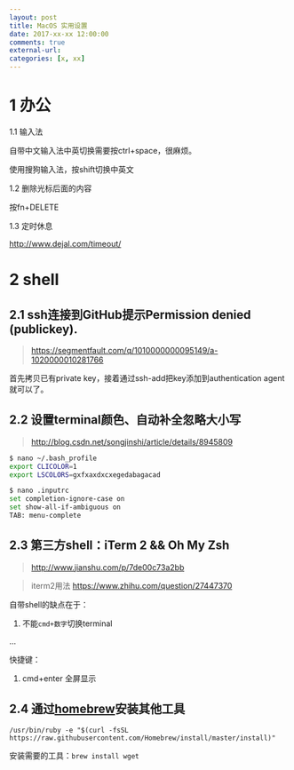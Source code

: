 ```yaml
---
layout: post
title: MacOS 实用设置
date: 2017-xx-xx 12:00:00
comments: true
external-url:
categories: [x, xx]
---
```


# 1 办公

1.1 输入法

自带中文输入法中英切换需要按ctrl+space，很麻烦。

使用搜狗输入法，按shift切换中英文

1.2 删除光标后面的内容

按fn+DELETE

1.3 定时休息

http://www.dejal.com/timeout/

# 2 shell

## 2.1 ssh连接到GitHub提示Permission denied (publickey).

>https://segmentfault.com/q/1010000000095149/a-1020000010281766

首先拷贝已有private key，接着通过ssh-add把key添加到authentication agent就可以了。

## 2.2 设置terminal颜色、自动补全忽略大小写

>http://blog.csdn.net/songjinshi/article/details/8945809


```sh
$ nano ~/.bash_profile
export CLICOLOR=1
export LSCOLORS=gxfxaxdxcxegedabagacad
```

```sh
$ nano .inputrc
set completion-ignore-case on
set show-all-if-ambiguous on
TAB: menu-complete
```


## 2.3 第三方shell：iTerm 2 && Oh My Zsh

>http://www.jianshu.com/p/7de00c73a2bb

>iterm2用法 https://www.zhihu.com/question/27447370

自带shell的缺点在于：

1. 不能`cmd+数字`切换terminal

...


快捷键：

1. cmd+enter 全屏显示

## 2.4 通过[homebrew](https://brew.sh/)安装其他工具

`/usr/bin/ruby -e "$(curl -fsSL https://raw.githubusercontent.com/Homebrew/install/master/install)"`

安装需要的工具：`brew install wget`


